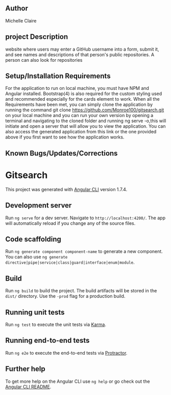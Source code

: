 Author
----
Michelle Claire

project Description
----
 website where users may enter a GitHub username into a form, submit it, and see names and descriptions of that person's public repositories. A person can also look for repositories

 Setup/Installation Requirements
----
For the application to run on local machine, you must have NPM and Angular installed. Bootstrap(4) is also required for the custom styling used and recommended especially for the cards element to work. When all the Requirements have been met, you can simply clone the application by running the command git clone https://github.com/Monroe100/gitsearch.git on your local machine and you can run your own version by opening a terminal and navigating to the cloned folder and running ng serve -o,this will initiate and open a server that will allow you to view the application. You can also access the generated application from this link or the one provided above if you first want to see how the application works.

Known Bugs/Updates/Corrections
---
<!-- currently there aren't any known bugs, but incase you find any you could reach out to me through my E-mail michelle1hunnid@gmail.com -->

# Gitsearch

This project was generated with [Angular CLI](https://github.com/angular/angular-cli) version 1.7.4.


## Development server

Run `ng serve` for a dev server. Navigate to `http://localhost:4200/`. The app will automatically reload if you change any of the source files.

## Code scaffolding

Run `ng generate component component-name` to generate a new component. You can also use `ng generate directive|pipe|service|class|guard|interface|enum|module`.

## Build

Run `ng build` to build the project. The build artifacts will be stored in the `dist/` directory. Use the `-prod` flag for a production build.

## Running unit tests

Run `ng test` to execute the unit tests via [Karma](https://karma-runner.github.io).

## Running end-to-end tests

Run `ng e2e` to execute the end-to-end tests via [Protractor](http://www.protractortest.org/).

## Further help

To get more help on the Angular CLI use `ng help` or go check out the [Angular CLI README](https://github.com/angular/angular-cli/blob/master/README.md).
